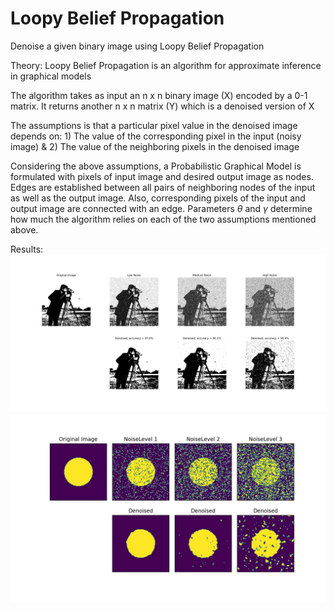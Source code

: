 # Loopy Belief Propagation
Denoise a given binary image using Loopy Belief Propagation

Theory:
Loopy Belief Propagation is an algorithm for approximate inference in graphical models

The algorithm takes as input an n x n binary image (X) encoded by a 0-1 matrix. It returns another n x n matrix (Y) which is a denoised version of X

The assumptions is that a particular pixel value in the denoised image depends on:
    1) The value of the corresponding pixel in the input (noisy image) &
    2) The value of the neighboring pixels in the denoised image

Considering the above assumptions, a Probabilistic Graphical Model is formulated with pixels of input image and desired output image as nodes. Edges are established between all pairs of neighboring nodes of the input as well as the output image. Also, corresponding pixels of the input and output image are connected with an edge. Parameters $\theta$ and $\gamma$ determine how much the algorithm relies on each of the two assumptions mentioned above. 

Results:
![Results_Cameraman](https://github.com/sanjeevg15/loopy-bp-denoise/blob/master/images/cameraman.jpg)
![Results_Circle](https://github.com/sanjeevg15/loopy-bp-denoise/blob/master/images/circle.jpg)
